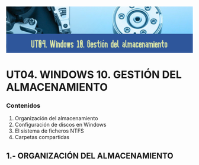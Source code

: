 ![Carátula UT04](imgs/caratula_ut04.png)

# UT04. WINDOWS 10. GESTIÓN DEL ALMACENAMIENTO

### Contenidos

1. Organización del almacenamiento
2. Configuración de discos en Windows
3. El sistema de ficheros NTFS
4. Carpetas compartidas


## 1.- ORGANIZACIÓN DEL ALMACENAMIENTO
